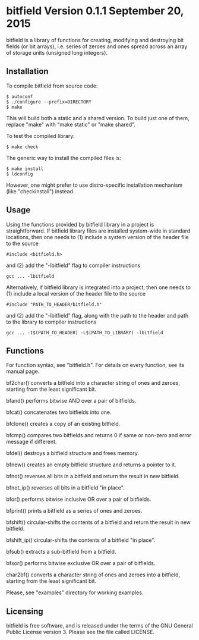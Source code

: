 bitfield Version 0.1.1 September 20, 2015
======================================

bitfield is a library of functions for creating, modifying and destroying bit 
fields (or bit arrays), i.e. series of zeroes and ones spread across an array 
of storage units (unsigned long integers).

Installation
------------

To compile bitfield from source code:

    $ autoconf
    $ ./configure --prefix=DIRECTORY
    $ make

This will build both a static and a shared version. To build just one of them, 
replace "make" with "make static" or "make shared".

To test the compiled library:

    $ make check

The generic way to install the compiled files is:

    $ make install
    $ ldconfig

However, one might prefer to use distro-specific installation mechanism (like 
"checkinstall") instead.

Usage
-----

Using the functions provided by bitfield library in a project is straightforward.
If bitfield library files are installed system-wide in standard locations, then 
one needs to (1) include a system version of the header file to the source

    #include <bitfield.h>

and (2) add the "-lbitfield" flag to compiler instructions

    gcc ... -lbitfield

Alternatively, if bitfield library is integrated into a project, then one needs 
to (1) include a local version of the header file to the source

    #include "PATH_TO_HEADER/bitfield.h"

and (2) add the "-lbitfield" flag, along with the path to the header and path 
to the library to compiler instructions

    gcc ... -I$(PATH_TO_HEADER) -L$(PATH_TO_LIBRARY) -lbitfield

Functions
---------

For function syntax, see "bitfield.h". For details on every function, see its 
manual page.

bf2char() converts a bitfield into a character string of ones and zeroes, 
starting from the least significant bit.

bfand() performs bitwise AND over a pair of bitfields.

bfcat() concatenates two bitfields into one.

bfclone() creates a copy of an existing bitfield.

bfcmp() compares two bitfields and returns 0 if same or non-zero and error 
message if different.

bfdel() destroys a bitfield structure and frees memory.

bfnew() creates an empty bitfield structure and returns a pointer to it.

bfnot() reverses all bits in a bitfield and return the result in new bitfield.

bfnot_ip() reverses all bits in a bitfield "in place".

bfor() performs bitwise inclusive OR over a pair of bitfields.

bfprint() prints a bitfield as a series of ones and zeroes.

bfshift() circular-shifts the contents of a bitfield and return the result in 
new bitfield.

bfshift_ip() circular-shifts the contents of a bitfield "in place".

bfsub() extracts a sub-bitfield from a bitfield.

bfxor() performs bitwise exclusive OR over a pair of bitfields.

char2bf() converts a character string of ones and zeroes into a bitfield, 
starting from the least significant bit.

Please, see "examples" directory for working examples.

Licensing
---------

bitfield is free software, and is released under the terms of the GNU General 
Public License version 3. Please see the file called LICENSE.

